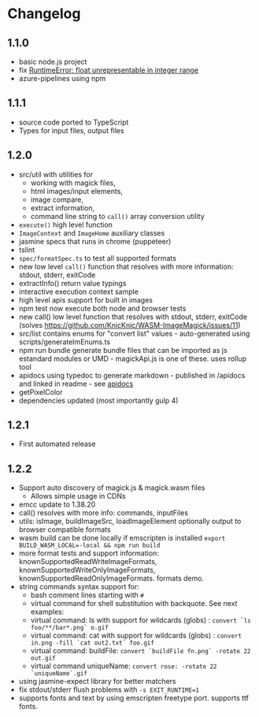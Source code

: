 # Changelog

## 1.1.0

 * basic node.js project
 * fix [RuntimeError: float unrepresentable in integer range](https://github.com/KnicKnic/WASM-ImageMagick/issues/12)
 * azure-pipelines using npm 

## 1.1.1

 * source code ported to TypeScript
 * Types for input files, output files

## 1.2.0

 * src/util with utilities for 
   * working with magick files, 
   * html images/input elements, 
   * image compare, 
   * extract information, 
   * command line string to `call()` array conversion utility
 * `execute()` high level function
 * `ImageContext` and `ImageHome` auxiliary classes
 * jasmine specs that runs in chrome (puppeteer)
 * tslint
 * `spec/formatSpec.ts` to test all supported formats 
 * new low level `call()` function that resolves with more information: stdout, stderr, exitCode
 * extractInfo() return value  typings 
 * interactive execution context sample
 * high level apis support for built in images
 * npm test now execute both node and browser tests
 * new call() low level function that resolves with stdout, stderr, exitCode (solves https://github.com/KnicKnic/WASM-ImageMagick/issues/11)
 * src/list contains  enums for "convert list" values - auto-generated using scripts/generateImEnums.ts
 * npm run bundle generate bundle files that can be imported as js estandard modules or UMD - magickApi.js is one of these. uses rollup tool
 * apidocs using typedoc to generate markdown - published in /apidocs and linked in readme - see [apidocs](https://github.com/KnicKnic/WASM-ImageMagick/tree/sample-sinteractive-/apidocs)
 * getPixelColor
 * dependencies updated (most importantly gulp 4)

 
## 1.2.1

 * First automated release

## 1.2.2
 * Support auto discovery of magick.js & magick.wasm files
   * Allows simple usage in CDNs
 * emcc update to 1.38.20
 * call() resolves with more info: commands, inputFiles
 * utils: isImage, buildImageSrc, loadImageElement optionally output to browser compatible formats
 * wasm build can be done locally if emscripten is installed ```export BUILD_WASM_LOCAL=-local && npm run build```
 * more format tests and support information: knownSupportedReadWriteImageFormats, knownSupportedWriteOnlyImageFormats, knownSupportedReadOnlyImageFormats. formats demo. 
 * string commands syntax support for:
   * bash comment lines starting with `#`
   * virtual command for shell substitution with backquote. See next examples:
   * virtual command: ls with support for wildcards (globs) : ``convert `ls foo/**/bar*.png` o.gif``
   * virtual command: cat with support for wildcards (globs) : ``convert in.png -fill `cat out2.txt` foo.gif``
   * virtual command: buildFile: ``convert `buildFile fn.png` -rotate 22 out.gif``
   * virtual command uniqueName: ``convert rose: -rotate 22 `uniqueName`.gif``
 * using jasmine-expect library for better matchers
 * fix stdout/stderr flush problems with `-s EXIT_RUNTIME=1`
 * supports fonts and text by using emscripten freetype port. supports ttf fonts. 